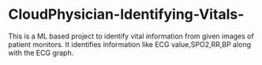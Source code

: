 # CloudPhysician-Identifying-Vitals-
This is a ML based project to identify vital information from given images of patient monitors. It identifies information like ECG value,SPO2,RR,BP along with the ECG graph.  

